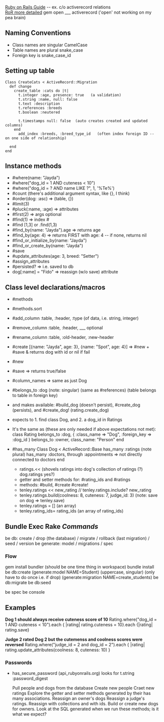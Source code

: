 [Ruby on Rails Guide](http://guides.rubyonrails.org/) -- ex. c/o activerecord relations   
[RoR more detailed](http://api.rubyonrails.org/)
gem open ___ activerecord  ('open' not working on my pea brain)

## Naming Conventions
- Class names are singular CamelCase
- Table names are plural snake_case
- Foreign key is snake_case_id

## Setting up table
    Class CreateCats < ActiveRecord::Migration
      def change
        create_table :cats do |t|
          t.integer :age, presence: true   (a validation)
          t.string :name, null: false
          t.text :description
          t.references :breeds
          t.boolean :neutered

          t.timestamps null: false  (auto creates created and updated columns)
        end
          add_index :breeds, :breed_type_id   (often index foreign ID -- on one side of relationship)

      end 
    end

## Instance methods
- #where(name: "Jayda")
- #where("dog_id = 1 AND cuteness < 10")
- #where("dog_id = ? AND name LIKE ?", 1, '%Te%')
- #count   (there's additional argument syntax, like {}, I think)
- #order(dog: :asc)     => (table, {})
- #limit(3)
- #pluck(:name, :age)   => attributes
- #first(2)           => args optional
- #find(1)            => index #
- #find [1,3]  or .find(1,3)
- #find_by(name: "Jayda").age      => returns age
- #find_by(age: 4)          => returns FIRST with age: 4  -- if none, returns nil
- #find_or_initialize_by(name: "Jayda")
- #find_or_create_by(name: "Jayda")
- #save
- #update_attributes(age: 3, breed: "Setter")
- #assign_attributes
- #persisted?  => i.e. saved to db
- dog[:name] = "Fido"  => reassign (w/o save) attribute

## Class level declarations/macros
- #methods
- #methods.sort
- #add_column :table, :header, :type (of data, i.e. string, integer)
- #remove_column :table, :header, ___ optional
- #rename_column :table, :old-header, :new-header
- #create [{name: "Jayda", age: 3}, {name: "Spot", age: 4}] => #new + #save & returns dog with id or nil if fail
- #new
- #save => returns true/false
- #column_names => same as just Dog

- #belongs_to :dog  (note: singular)   (same as #references)   (table belongs to table in foreign key)
- and makes available: #build_dog (doesn't persist), #create_dog (persists), and #create_dog!  (rating.create_dog)
- expects to 1. find class Dog, and 2. a dog_id in Ratings
- It's the same as (these are only needed if above expectations not met):
    class Rating
      belongs_to :dog, { :class_name => "Dog", :foreign_key => :dog_id }
      belongs_to :owner, class_name: "Person"
    end

- #has_many 
    Class Dog < ActiveRecord::Base
      has_many :ratings   (note plural)
      has_many :doctors, through :appointments  => not directly connected to doctors
    end
    - ratings.<<   (shovels ratings into dog's collection of ratings (?) dog.ratings yes?)
    - getter and setter methods for: #rating_ids  and  #ratings
    - methods: #build, #create #create!
    - tenley.ratings << new_rating     //  tenley.ratings.include? new_rating
    - tenley.ratings.build(coolness: 8, cuteness: 7, judge_id: 3)  (note: save on dog => tenley.save)
    - tenley.ratings = []    (an array)
    - tenley.rating_ids= rating_ids    (an array of rating_ids)

## Bundle Exec Rake _Commands_
be db: create / drop (the database) / migrate / rollback (last migration) / seed / version
be generate: model / migrations / spec

### Flow
gem install bundler (should be one time thing in workspace)
bundle install
be db:create
(generate:model NAME=Student)   (uppercase, singular)  (only have to do once i.e. if drop)
(generate:migration NAME=create_students)
be db:migrate
be db:seed


be spec
be console

## Examples
__Dog 1 should always receive cuteness score of 10__
    Rating.where("dog_id = 1 AND cuteness < 10").each { |rating| rating.cuteness = 10}.each {|rating| rating.save}

__Judge 2 rated Dog 2 but the cutemenss and coolness scores were reversed__
    Rating.where("judge_id = 2 and dog_id = 2").each { |rating| rating.update_attributes(coolness: 8, cuteness: 10) }

### Passwords
  - has_secure_password  (api_rubyonrails.org)
    looks for t.string :password_digest 

    Pull people and dogs from the database 
    Create new people
    Craet new ratings 
    Explore the getter and setter methods generated by their has many associations. 
    Reassign an owner's dogs 
    Reassign a judge's ratings. 
    Reassign with collections and with ids. 
    Build or create new dogs for owners. 
    Look at the SQL generated when we run these methods; is it what we expect?
